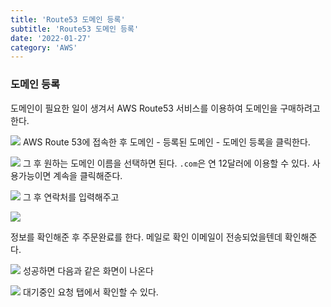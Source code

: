 ```yaml
---
title: 'Route53 도메인 등록'
subtitle: 'Route53 도메인 등록'
date: '2022-01-27'
category: 'AWS'
---
```


### 도메인 등록

도메인이 필요한 일이 생겨서 AWS Route53 서비스를 이용하여 도메인을 구매하려고 한다.

![](https://images.velog.io/images/hojin9622/post/37842eb6-1659-4ec1-be61-64163b124b0f/image.png)
AWS Route 53에 접속한 후 도메인 - 등록된 도메인 - 도메인 등록을 클릭한다.

![](https://images.velog.io/images/hojin9622/post/fd0b2175-cd8d-4853-b627-ab4630b558f4/image.png)
그 후 원하는 도메인 이름을 선택하면 된다.
`.com`은 연 12달러에 이용할 수 있다.
사용가능이면 계속을 클릭해준다.

![](https://images.velog.io/images/hojin9622/post/6fd12b8c-9c34-4e63-a500-266413b02dda/image.png)
그 후 연락처를 입력해주고

![](https://images.velog.io/images/hojin9622/post/24deb502-50b1-4708-981e-cce566165b87/Screen%20Shot%202022-01-27%20at%2010.23.27%20PM.png)

정보를 확인해준 후 주문완료를 한다.
메일로 확인 이메일이 전송되었을텐데 확인해준다.

![](https://images.velog.io/images/hojin9622/post/9be55206-8475-4890-9b2e-2513cb8578c2/image.png)
성공하면 다음과 같은 화면이 나온다

![](https://images.velog.io/images/hojin9622/post/705db52f-7e9a-42c2-af38-ebc01b446e5a/image.png)
대기중인 요청 탭에서 확인할 수 있다.
